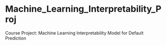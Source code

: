 # Machine_Learning_Interpretability_Proj

Course Project: Machine Learning Interpretability Model for Default Prediction
